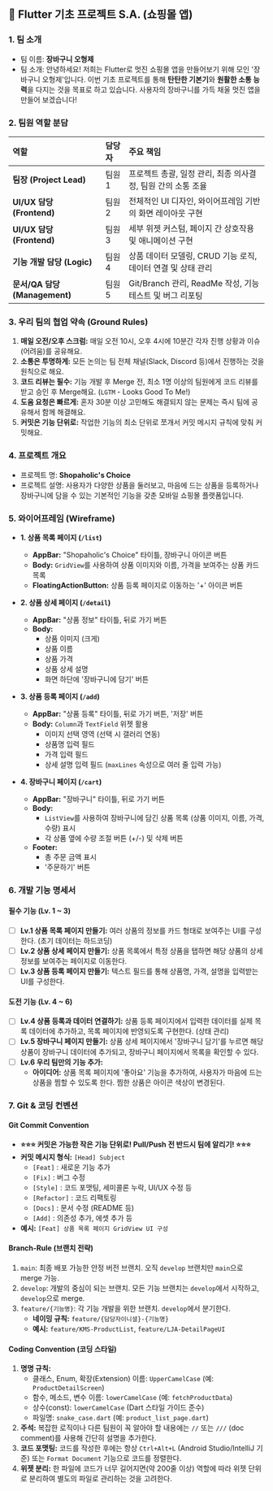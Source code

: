 ## 🛒 Flutter 기초 프로젝트 S.A. (쇼핑몰 앱)

### 1. 팀 소개

* 팀 이름: **장바구니 오형제**
* 팀 소개: 안녕하세요! 저희는 Flutter로 멋진 쇼핑몰 앱을 만들어보기 위해 모인 '장바구니 오형제'입니다. 이번 기초 프로젝트를 통해 **탄탄한 기본기**와 **원활한 소통 능력**을 다지는 것을 목표로 하고 있습니다. 사용자의 장바구니를 가득 채울 멋진 앱을 만들어 보겠습니다!

### 2. 팀원 역할 분담

| 역할 | 담당자 | 주요 책임 |
| :--- | :--- | :--- |
| **팀장 (Project Lead)** | 팀원 1 | 프로젝트 총괄, 일정 관리, 최종 의사결정, 팀원 간의 소통 조율 |
| **UI/UX 담당 (Frontend)** | 팀원 2 | 전체적인 UI 디자인, 와이어프레임 기반의 화면 레이아웃 구현 |
| **UI/UX 담당 (Frontend)** | 팀원 3 | 세부 위젯 커스텀, 페이지 간 상호작용 및 애니메이션 구현 |
| **기능 개발 담당 (Logic)** | 팀원 4 | 상품 데이터 모델링, CRUD 기능 로직, 데이터 연결 및 상태 관리 |
| **문서/QA 담당 (Management)**| 팀원 5 | Git/Branch 관리, ReadMe 작성, 기능 테스트 및 버그 리포팅 |

### 3. 우리 팀의 협업 약속 (Ground Rules)

1.  **매일 오전/오후 스크럼:** 매일 오전 10시, 오후 4시에 10분간 각자 진행 상황과 이슈(어려움)를 공유해요.
2.  **소통은 투명하게:** 모든 논의는 팀 전체 채널(Slack, Discord 등)에서 진행하는 것을 원칙으로 해요.
3.  **코드 리뷰는 필수:** 기능 개발 후 Merge 전, 최소 1명 이상의 팀원에게 코드 리뷰를 받고 승인 후 Merge해요. (`LGTM` - Looks Good To Me!)
4.  **도움 요청은 빠르게:** 혼자 30분 이상 고민해도 해결되지 않는 문제는 즉시 팀에 공유해서 함께 해결해요.
5.  **커밋은 기능 단위로:** 작업한 기능의 최소 단위로 쪼개서 커밋 메시지 규칙에 맞춰 커밋해요.

### 4. 프로젝트 개요

* 프로젝트 명: **Shopaholic's Choice**
* 프로젝트 설명: 사용자가 다양한 상품을 둘러보고, 마음에 드는 상품을 등록하거나 장바구니에 담을 수 있는 기본적인 기능을 갖춘 모바일 쇼핑몰 플랫폼입니다.

### 5. 와이어프레임 (Wireframe)

* **1. 상품 목록 페이지 (`/list`)**
    * **AppBar:** "Shopaholic's Choice" 타이틀, 장바구니 아이콘 버튼
    * **Body:** `GridView`를 사용하여 상품 이미지와 이름, 가격을 보여주는 상품 카드 목록
    * **FloatingActionButton:** 상품 등록 페이지로 이동하는 '+' 아이콘 버튼

* **2. 상품 상세 페이지 (`/detail`)**
    * **AppBar:** "상품 정보" 타이틀, 뒤로 가기 버튼
    * **Body:**
        * 상품 이미지 (크게)
        * 상품 이름
        * 상품 가격
        * 상품 상세 설명
        * 화면 하단에 '장바구니에 담기' 버튼

* **3. 상품 등록 페이지 (`/add`)**
    * **AppBar:** "상품 등록" 타이틀, 뒤로 가기 버튼, '저장' 버튼
    * **Body:** `Column`과 `TextField` 위젯 활용
        * 이미지 선택 영역 (선택 시 갤러리 연동)
        * 상품명 입력 필드
        * 가격 입력 필드
        * 상세 설명 입력 필드 (`maxLines` 속성으로 여러 줄 입력 가능)

* **4. 장바구니 페이지 (`/cart`)**
    * **AppBar:** "장바구니" 타이틀, 뒤로 가기 버튼
    * **Body:**
        * `ListView`를 사용하여 장바구니에 담긴 상품 목록 (상품 이미지, 이름, 가격, 수량) 표시
        * 각 상품 옆에 수량 조절 버튼 (+/-) 및 삭제 버튼
    * **Footer:**
        * 총 주문 금액 표시
        * '주문하기' 버튼

### 6. 개발 기능 명세서

#### **필수 기능 (Lv. 1 ~ 3)**
-   [ ] **Lv.1 상품 목록 페이지 만들기:** 여러 상품의 정보를 카드 형태로 보여주는 UI를 구성한다. (초기 데이터는 하드코딩)
-   [ ] **Lv.2 상품 상세 페이지 만들기:** 상품 목록에서 특정 상품을 탭하면 해당 상품의 상세 정보를 보여주는 페이지로 이동한다.
-   [ ] **Lv.3 상품 등록 페이지 만들기:** 텍스트 필드를 통해 상품명, 가격, 설명을 입력받는 UI를 구성한다.

#### **도전 기능 (Lv. 4 ~ 6)**
-   [ ] **Lv.4 상품 등록과 데이터 연결하기:** 상품 등록 페이지에서 입력한 데이터를 실제 목록 데이터에 추가하고, 목록 페이지에 반영되도록 구현한다. (상태 관리)
-   [ ] **Lv.5 장바구니 페이지 만들기:** 상품 상세 페이지에서 '장바구니 담기'를 누르면 해당 상품이 장바구니 데이터에 추가되고, 장바구니 페이지에서 목록을 확인할 수 있다.
-   [ ] **Lv.6 우리 팀만의 기능 추가:**
    * **아이디어:** 상품 목록 페이지에 '좋아요' 기능을 추가하여, 사용자가 마음에 드는 상품을 찜할 수 있도록 한다. 찜한 상품은 아이콘 색상이 변경된다.

### 7. Git & 코딩 컨벤션

#### **Git Commit Convention**
* **⭐⭐⭐ 커밋은 가능한 작은 기능 단위로! Pull/Push 전 반드시 팀에 알리기! ⭐⭐⭐**
* **커밋 메시지 형식:** `[Head] Subject`
    * `[Feat]` : 새로운 기능 추가
    * `[Fix]` : 버그 수정
    * `[Style]` : 코드 포맷팅, 세미콜론 누락, UI/UX 수정 등
    * `[Refactor]` : 코드 리팩토링
    * `[Docs]` : 문서 수정 (README 등)
    * `[Add]` : 의존성 추가, 에셋 추가 등
* **예시:** `[Feat] 상품 목록 페이지 GridView UI 구성`

#### **Branch-Rule (브랜치 전략)**
1.  `main`: 최종 배포 가능한 안정 버전 브랜치. 오직 `develop` 브랜치만 `main`으로 merge 가능.
2.  `develop`: 개발의 중심이 되는 브랜치. 모든 기능 브랜치는 `develop`에서 시작하고, `develop`으로 merge.
3.  `feature/{기능명}`: 각 기능 개발을 위한 브랜치. `develop`에서 분기한다.
    * **네이밍 규칙:** `feature/{담당자이니셜}-{기능명}`
    * **예시:** `feature/KMS-ProductList`, `feature/LJA-DetailPageUI`

#### **Coding Convention (코딩 스타일)**
1.  **명명 규칙:**
    * 클래스, Enum, 확장(Extension) 이름: `UpperCamelCase` (예: `ProductDetailScreen`)
    * 함수, 메소드, 변수 이름: `lowerCamelCase` (예: `fetchProductData`)
    * 상수(const): `lowerCamelCase` (Dart 스타일 가이드 준수)
    * 파일명: `snake_case.dart` (예: `product_list_page.dart`)
2.  **주석:** 복잡한 로직이나 다른 팀원이 꼭 알아야 할 내용에는 `//` 또는 `///` (doc comment)를 사용해 간단히 설명을 추가한다.
3.  **코드 포맷팅:** 코드를 작성한 후에는 항상 `Ctrl+Alt+L` (Android Studio/IntelliJ 기준) 또는 `Format Document` 기능으로 코드를 정렬한다.
4.  **위젯 분리:** 한 파일에 코드가 너무 길어지면(약 200줄 이상) 역할에 따라 위젯 단위로 분리하여 별도의 파일로 관리하는 것을 고려한다.
